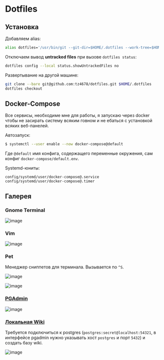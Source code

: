 # Dotfiles

## Установка

Добавляем alias:

```zsh
alias dotfiles='/usr/bin/git --git-dir=$HOME/.dotfiles --work-tree=$HOME'
```

Отключаем вывод **untracked files** при вызове `dotfiles status`:

```zsh
dotfiles config --local status.showUntrackedFiles no
```

Развертывание на другой машине:

```zsh
git clone --bare git@github.com:tz4678/dotfiles.git $HOME/.dotfiles
dotfiles checkout
```

## Docker-Compose

Все сервисы, необходиме мне для работы, я запускаю через docker чтобы не засирать систему всяким говном и не ебаться с установкой всяких веб-панелей.

Автозапуск:

```zsh
$ systemctl --user enable --now docker-compose@default
```

Где `@default` имя конфига, содержащего переменные окружения, сам конфиг `docker-compose/default.env`.

Systemd-юниты:

```
config/systemd/user/docker-compose@.service
config/systemd/user/docker-compose@.timer
```

## Галерея

### Gnome Terminal

![image](https://user-images.githubusercontent.com/12753171/108596051-98731e00-7393-11eb-94bd-71d655c88149.png)

### Vim

![image](https://user-images.githubusercontent.com/12753171/108596258-e2103880-7394-11eb-9249-bb4a5be9e007.png)

### Pet

Менеджер сниппетов для терминала. Вызывается по `^S`.

![image](https://user-images.githubusercontent.com/12753171/108596508-9199da80-7396-11eb-97ca-ddbdf46b7904.png)

![image](https://user-images.githubusercontent.com/12753171/108596568-ea697300-7396-11eb-9790-550f4818f834.png)

### [PGAdmin](http://localhost:5050)

![image](https://user-images.githubusercontent.com/12753171/108596104-ea1ba880-7393-11eb-83bb-15a5dfdaf343.png)

### [Локальная Wiki](http://localhost:30001)

Требуется подключиться к postgres (`postgres:secret@localhost:54321`, в интерфейсе pgadmin нужно указывать хост `postgres` и порт `5432`) и создать базу wiki.

![image](https://user-images.githubusercontent.com/12753171/108614454-9e0c4a80-740b-11eb-98f4-2af79c547e05.png)
